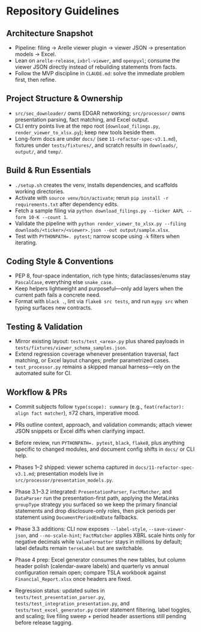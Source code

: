 # Repository Guidelines

## Architecture Snapshot
- Pipeline: filing → Arelle viewer plugin → viewer JSON → presentation models → Excel.
- Lean on `arelle-release`, `ixbrl-viewer`, and `openpyxl`; consume the viewer JSON directly instead of rebuilding statements from facts.
- Follow the MVP discipline in `CLAUDE.md`: solve the immediate problem first, then refine.

## Project Structure & Ownership
- `src/sec_downloader/` owns EDGAR networking; `src/processor/` owns presentation parsing, fact matching, and Excel output.
- CLI entry points live at the repo root (`download_filings.py`, `render_viewer_to_xlsx.py`); keep new tools beside them.
- Long-form docs are under `docs/` (see `11-refactor-spec-v3.1.md`), fixtures under `tests/fixtures/`, and scratch results in `downloads/`, `output/`, and `temp/`.

## Build & Run Essentials
- `./setup.sh` creates the venv, installs dependencies, and scaffolds working directories.
- Activate with `source venv/bin/activate`; rerun `pip install -r requirements.txt` after dependency edits.
- Fetch a sample filing via `python download_filings.py --ticker AAPL --form 10-K --count 1`.
- Validate the pipeline with `python render_viewer_to_xlsx.py --filing downloads/<ticker>/<viewer>.json --out output/sample.xlsx`.
- Test with `PYTHONPATH=. pytest`; narrow scope using `-k` filters when iterating.

## Coding Style & Conventions
- PEP 8, four-space indentation, rich type hints; dataclasses/enums stay `PascalCase`, everything else `snake_case`.
- Keep helpers lightweight and purposeful—only add layers when the current path fails a concrete need.
- Format with `black .`, lint via `flake8 src tests`, and run `mypy src` when typing surfaces new contracts.

## Testing & Validation
- Mirror existing layout: `tests/test_<area>.py` plus shared payloads in `tests/fixtures/viewer_schema_samples.json`.
- Extend regression coverage whenever presentation traversal, fact matching, or Excel layout changes; prefer parametrized cases.
- `test_processor.py` remains a skipped manual harness—rely on the automated suite for CI.

## Workflow & PRs
- Commit subjects follow `type(scope): summary` (e.g., `feat(refactor): align fact matcher`), ≤72 chars, imperative mood.
- PRs outline context, approach, and validation commands; attach viewer JSON snippets or Excel diffs when clarifying impact.
- Before review, run `PYTHONPATH=. pytest`, `black`, `flake8`, plus anything specific to changed modules, and document config shifts in `docs/` or CLI help.

- Phases 1–2 shipped: viewer schema captured in `docs/11-refactor-spec-v3.1.md`; presentation models live in `src/processor/presentation_models.py`.
- Phase 3.1–3.2 integrated: `PresentationParser`, `FactMatcher`, and `DataParser` run the presentation-first path, applying the MetaLinks `groupType` strategy you surfaced so we keep the primary financial statements and drop disclosure-only roles, then pick periods per statement using `DocumentPeriodEndDate` fallbacks.
- Phase 3.3 additions: CLI now exposes `--label-style`, `--save-viewer-json`, and `--no-scale-hint`; `FactMatcher` applies XBRL scale hints only for negative decimals while `ValueFormatter` stays in millions by default; label defaults remain `terseLabel` but are switchable.
- Phase 4 prep: Excel generator consumes the new tables, but column header polish (calendar-aware labels) and quarterly vs annual configuration remain open; compare TSLA workbook against `Financial_Report.xlsx` once headers are fixed.
- Regression status: updated suites in `tests/test_presentation_parser.py`, `tests/test_integration_presentation.py`, and `tests/test_excel_generator.py` cover statement filtering, label toggles, and scaling; live filing sweep + period header assertions still pending before release tagging.
